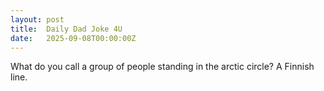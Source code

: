 ```yaml
---
layout: post
title:  Daily Dad Joke 4U
date:   2025-09-08T00:00:00Z
---
```

What do you call a group of people standing in the arctic circle? A Finnish line.
